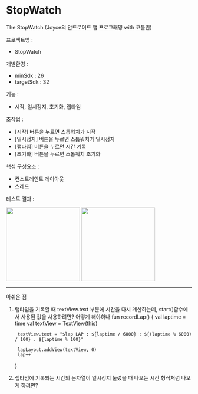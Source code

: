 # StopWatch
The StopWatch
(Joyce의 안드로이드 앱 프로그래밍 with 코틀린)

프로젝트명 : 
 - StopWatch
 
개발환경 :
 - minSdk : 26
 - targetSdk : 32
 
 기능 : 
  - 시작, 일시정지, 초기화, 랩타임 
  
 조작법 : 
  - [시작] 버튼을 누르면 스톱워치가 시작
  - [일시정지] 버튼을 누르면 스톱워치가 일시정지
  - [랩타임] 버튼을 누르면 시간 기록
  - [초기화] 버튼을 누르면 스톱워치 초기화
  
 핵심 구성요소 :
  - 컨스트레인트 레이아웃
  - 스레드
  
 테스트 결과 :
 
 <img src = "https://user-images.githubusercontent.com/48520160/203233465-16c6a8ba-f0bd-42ac-acb4-855dd1ae36e9.png" width = "200"/> <img src = "https://user-images.githubusercontent.com/48520160/203234049-e38613dd-2d61-499b-b2c4-1e18bcb54dcf.png" width = "200"/>
 

***

아쉬운 점 

1. 랩타임을 기록할 때 textView.text 부분에 시간을 다시 계산하는데, start()함수에서 사용된 값을 사용하려면? 어떻게 해야하나
fun recordLap() {
        val laptime = time
        val textView = TextView(this)

        textView.text = "$lap LAP : ${laptime / 6000} : ${(laptime % 6000) / 100} . ${laptime % 100}"

        lapLayout.addView(textView, 0)
        lap++
    } 
    
    
2. 랩타임에 기록되는 시간의 문자열이 일시정지 눌렀을 때 나오는 시간 형식처럼 나오게 하려면?
